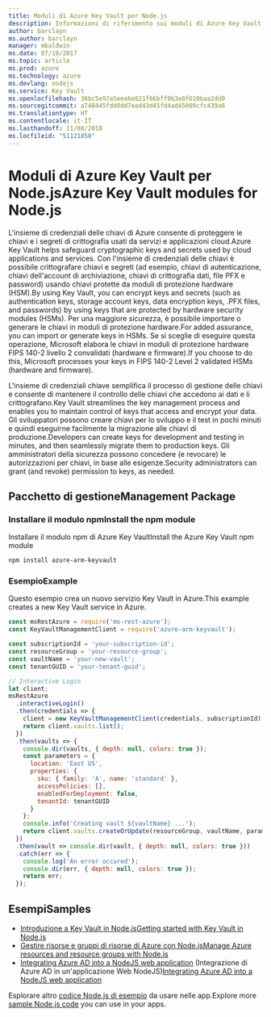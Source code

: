 ```yaml
---
title: Moduli di Azure Key Vault per Node.js
description: Informazioni di riferimento sui moduli di Azure Key Vault per Node.js
author: barclayn
ms.author: barclayn
manager: mbaldwin
ms.date: 07/18/2017
ms.topic: article
ms.prod: azure
ms.technology: azure
ms.devlang: nodejs
ms.service: Key Vault
ms.openlocfilehash: 36bc5e97a5eea6e821f66bff9b3e8f610baa2dd0
ms.sourcegitcommit: a748445fdd0dd7ead43d45fd4ad45009cfc439a6
ms.translationtype: HT
ms.contentlocale: it-IT
ms.lasthandoff: 11/08/2018
ms.locfileid: "51121850"
---
```

# <a name="azure-key-vault-modules-for-nodejs"></a><span data-ttu-id="22909-103">Moduli di Azure Key Vault per Node.js</span><span class="sxs-lookup"><span data-stu-id="22909-103">Azure Key Vault modules for Node.js</span></span>

<span data-ttu-id="22909-104">L'insieme di credenziali delle chiavi di Azure consente di proteggere le chiavi e i segreti di crittografia usati da servizi e applicazioni cloud.</span><span class="sxs-lookup"><span data-stu-id="22909-104">Azure Key Vault helps safeguard cryptographic keys and secrets used by cloud applications and services.</span></span> <span data-ttu-id="22909-105">Con l'insieme di credenziali delle chiavi è possibile crittografare chiavi e segreti (ad esempio, chiavi di autenticazione, chiavi dell'account di archiviazione, chiavi di crittografia dati, file PFX e password) usando chiavi protette da moduli di protezione hardware (HSM).</span><span class="sxs-lookup"><span data-stu-id="22909-105">By using Key Vault, you can encrypt keys and secrets (such as authentication keys, storage account keys, data encryption keys, .PFX files, and passwords) by using keys that are protected by hardware security modules (HSMs).</span></span> <span data-ttu-id="22909-106">Per una maggiore sicurezza, è possibile importare o generare le chiavi in moduli di protezione hardware.</span><span class="sxs-lookup"><span data-stu-id="22909-106">For added assurance, you can import or generate keys in HSMs.</span></span> <span data-ttu-id="22909-107">Se si sceglie di eseguire questa operazione, Microsoft elabora le chiavi in moduli di protezione hardware FIPS 140-2 livello 2 convalidati (hardware e firmware).</span><span class="sxs-lookup"><span data-stu-id="22909-107">If you choose to do this, Microsoft processes your keys in FIPS 140-2 Level 2 validated HSMs (hardware and firmware).</span></span>

<span data-ttu-id="22909-108">L'insieme di credenziali chiave semplifica il processo di gestione delle chiavi e consente di mantenere il controllo delle chiavi che accedono ai dati e li crittografano.</span><span class="sxs-lookup"><span data-stu-id="22909-108">Key Vault streamlines the key management process and enables you to maintain control of keys that access and encrypt your data.</span></span> <span data-ttu-id="22909-109">Gli sviluppatori possono creare chiavi per lo sviluppo e il test in pochi minuti e quindi eseguirne facilmente la migrazione alle chiavi di produzione.</span><span class="sxs-lookup"><span data-stu-id="22909-109">Developers can create keys for development and testing in minutes, and then seamlessly migrate them to production keys.</span></span> <span data-ttu-id="22909-110">Gli amministratori della sicurezza possono concedere (e revocare) le autorizzazioni per chiavi, in base alle esigenze.</span><span class="sxs-lookup"><span data-stu-id="22909-110">Security administrators can grant (and revoke) permission to keys, as needed.</span></span>

## <a name="management-package"></a><span data-ttu-id="22909-111">Pacchetto di gestione</span><span class="sxs-lookup"><span data-stu-id="22909-111">Management Package</span></span>

### <a name="install-the-npm-module"></a><span data-ttu-id="22909-112">Installare il modulo npm</span><span class="sxs-lookup"><span data-stu-id="22909-112">Install the npm module</span></span> 

<span data-ttu-id="22909-113">Installare il modulo npm di Azure Key Vault</span><span class="sxs-lookup"><span data-stu-id="22909-113">Install the Azure Key Vault npm module</span></span>

```bash
npm install azure-arm-keyvault
```

### <a name="example"></a><span data-ttu-id="22909-114">Esempio</span><span class="sxs-lookup"><span data-stu-id="22909-114">Example</span></span>

<span data-ttu-id="22909-115">Questo esempio crea un nuovo servizio Key Vault in Azure.</span><span class="sxs-lookup"><span data-stu-id="22909-115">This example creates a new Key Vault service in Azure.</span></span>

```javascript
const msRestAzure = require('ms-rest-azure');
const KeyVaultManagementClient = require('azure-arm-keyvault');

const subscriptionId = 'your-subscription-id';
const resourceGroup = 'your-resource-group';
const vaultName = 'your-new-vault';
const tenantGUID = 'your-tenant-guid';

// Interactive Login
let client;
msRestAzure
  .interactiveLogin()
  .then(credentials => {
    client = new KeyVaultManagementClient(credentials, subscriptionId);
    return client.vaults.list();
  })
  .then(vaults => {
    console.dir(vaults, { depth: null, colors: true });
    const parameters = {
      location: 'East US',
      properties: {
        sku: { family: 'A', name: 'standard' },
        accessPolicies: [],
        enabledForDeployment: false,
        tenantId: tenantGUID
      }
    };
    console.info('Creating vault ${vaultName} ...');
    return client.vaults.createOrUpdate(resourceGroup, vaultName, parameters);
  })
  .then(vault => console.dir(vault, { depth: null, colors: true }))
  .catch(err => {
    console.log('An error occured');
    console.dir(err, { depth: null, colors: true });
    return err;
  });
```

## <a name="samples"></a><span data-ttu-id="22909-116">Esempi</span><span class="sxs-lookup"><span data-stu-id="22909-116">Samples</span></span>

- [<span data-ttu-id="22909-117">Introduzione a Key Vault in Node.js</span><span class="sxs-lookup"><span data-stu-id="22909-117">Getting started with Key Vault in Node.js</span></span>](https://azure.microsoft.com/resources/samples/key-vault-node-getting-started/)
- [<span data-ttu-id="22909-118">Gestire risorse e gruppi di risorse di Azure con Node.js</span><span class="sxs-lookup"><span data-stu-id="22909-118">Manage Azure resources and resource groups with Node.js</span></span>](https://azure.microsoft.com/resources/samples/resource-manager-node-resources-and-groups/) 
- <span data-ttu-id="22909-119">[Integrating Azure AD into a NodeJS web application](https://azure.microsoft.com/resources/samples/active-directory-node-webapp-openidconnect/) (Integrazione di Azure AD in un'applicazione Web NodeJS)</span><span class="sxs-lookup"><span data-stu-id="22909-119">[Integrating Azure AD into a NodeJS web application](https://azure.microsoft.com/resources/samples/active-directory-node-webapp-openidconnect/)</span></span> 

<span data-ttu-id="22909-120">Esplorare altro [codice Node.js di esempio](https://azure.microsoft.com/resources/samples/?platform=nodejs) da usare nelle app.</span><span class="sxs-lookup"><span data-stu-id="22909-120">Explore more [sample Node.js code](https://azure.microsoft.com/resources/samples/?platform=nodejs) you can use in your apps.</span></span>
